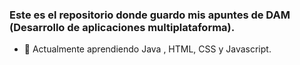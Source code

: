 ### Este es el repositorio donde guardo mis apuntes de DAM (Desarrollo de aplicaciones multiplataforma).
- 🌱 Actualmente aprendiendo Java , HTML, CSS y Javascript.

<!--
**manuelmsni/manuelmsni** is a ✨ _special_ ✨ repository because its `README.md` (this file) appears on your GitHub profile.

Here are some ideas to get you started:

- 🔭 I’m currently working on ...
- 👯 I’m looking to collaborate on ...
- 🤔 I’m looking for help with ...
- 💬 Ask me about ...
- 📫 How to reach me: ...
- 😄 Pronouns: ...
- ⚡ Fun fact: ...
5VN36mST^LmJmMVRbYbFu6UJLNNB%^Z%YjR
-->
